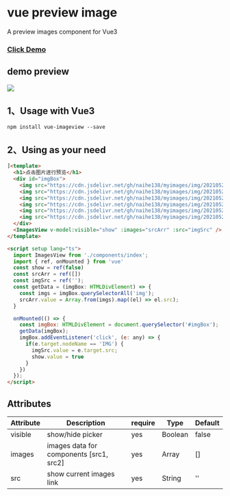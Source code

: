# vue preview image
A preview images component for Vue3

<h3><a href="https://naihe138.github.io/vue-imageview/index.html#/">Click Demo</a><h3>


## demo preview

<!-- ![vue-pick](https://cdn.jsdelivr.net/gh/naihe138/myimages/img/20210523171808.gif) -->
![](https://media.giphy.com/media/vFKqnCdLPNOKc/giphy.gif)


## 1、Usage with Vue3

`npm install vue-imageview --save`

## 2、Using as your need

````html
]<template>
  <h1>点击图片进行预览</h1>
  <div id="imgBox">
    <img src="https://cdn.jsdelivr.net/gh/naihe138/myimages/img/20210523164644.jpg" alt="">
    <img src="https://cdn.jsdelivr.net/gh/naihe138/myimages/img/20210523164639.webp" alt="">
    <img src="https://cdn.jsdelivr.net/gh/naihe138/myimages/img/20210523164640.jpeg" alt="">
    <img src="https://cdn.jsdelivr.net/gh/naihe138/myimages/img/20210523164641.jpeg" alt="">
    <img src="https://cdn.jsdelivr.net/gh/naihe138/myimages/img/20210523164642.jpeg" alt="">
    <img src="https://cdn.jsdelivr.net/gh/naihe138/myimages/img/20210523164643.jpeg" alt="">
  </div>
  <ImagesView v-model:visible="show" :images="srcArr" :src="imgSrc" />
</template>

<script setup lang="ts">
  import ImagesView from './components/index';
  import { ref, onMounted } from 'vue'
  const show = ref(false)
  const srcArr = ref([])
  const imgSrc = ref('');
  const getData = (imgBox: HTMLDivElement) => {
    const imgs = imgBox.querySelectorAll('img');
    srcArr.value = Array.from(imgs).map((el) => el.src);
  }

  onMounted(() => {
    const imgBox: HTMLDivElement = document.querySelector('#imgBox');
    getData(imgBox);
    imgBox.addEventListener('click', (e: any) => {
      if(e.target.nodeName == 'IMG') {
        imgSrc.value = e.target.src;
        show.value = true
      }
    })
  });
</script>
````

## Attributes

Attribute | Description | require | Type | Default
---- | --- | --- | --- | ---
visible | show/hide picker | yes | Boolean | false
images | images data for components [src1, src2]  | yes | Array | []
src | show current images link  | yes | String | ''
